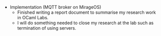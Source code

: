 - Implementation (MQTT broker on MirageOS)
  - Finished writing a report document to summarise my research work in OCaml Labs.
  - I will do something needed to close my research at the lab such as termination of using servers.
